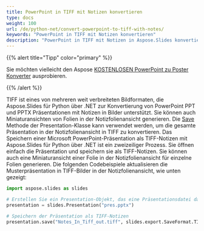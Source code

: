 ```yaml
---
title: PowerPoint in TIFF mit Notizen konvertieren
type: docs
weight: 100
url: /de/python-net/convert-powerpoint-to-tiff-with-notes/
keywords: "PowerPoint in TIFF mit Notizen konvertieren"
description: "PowerPoint in TIFF mit Notizen in Aspose.Slides konvertieren."
---
```


{{% alert title="Tipp" color="primary" %}}

Sie möchten vielleicht den Aspose [KOSTENLOSEN PowerPoint zu Poster Konverter](https://products.aspose.app/slides/conversion/convert-ppt-to-poster-online) ausprobieren.

{{% /alert %}}

TIFF ist eines von mehreren weit verbreiteten Bildformaten, die Aspose.Slides für Python über .NET zur Konvertierung von PowerPoint PPT und PPTX Präsentationen mit Notizen in Bilder unterstützt. Sie können auch Miniaturansichten von Folien in der Notizfolienansicht generieren. Die [Save](https://reference.aspose.com/slides/python-net/aspose.slides/presentation/) Methode der Presentation-Klasse kann verwendet werden, um die gesamte Präsentation in der Notizfolienansicht in TIFF zu konvertieren. Das Speichern einer Microsoft PowerPoint-Präsentation als TIFF-Notizen mit Aspose.Slides für Python über .NET ist ein zweizeiliger Prozess. Sie öffnen einfach die Präsentation und speichern sie als TIFF-Notizen. Sie können auch eine Miniaturansicht einer Folie in der Notizfolienansicht für einzelne Folien generieren. Die folgenden Codebeispiele aktualisieren die Musterpräsentation in TIFF-Bilder in der Notizfolienansicht, wie unten gezeigt:

```py
import aspose.slides as slides

# Erstellen Sie ein Presentation-Objekt, das eine Präsentationsdatei darstellt
presentation = slides.Presentation("pres.pptx")

# Speichern der Präsentation als TIFF-Notizen
presentation.save("Notes_In_Tiff_out.tiff", slides.export.SaveFormat.TIFF)
```
